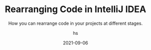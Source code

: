 ---
date: 2021-09-06
title: Rearranging Code in IntelliJ IDEA
technologies: [java]
topics: [settings, tricks]
author: hs
subtitle: How you can rearrange code in your projects at different stages.
thumbnail: ./thumbnail.png
tutorialItems:
  - /tutorials/rearranging-code/introduction/
  - /tutorials/rearranging-code/moving-lines-around/
  - /tutorials/rearranging-code/moving-statements-around/
  - /tutorials/rearranging-code/rearranging-code-settings/
  - /tutorials/rearranging-code/rearranging-only-code-you've-changed/
  - /tutorials/rearranging-code/invoking-rearranging-code/
  - /tutorials/rearranging-code/example-of-rearranging-code/
  - /tutorials/rearranging-code/summary/
---